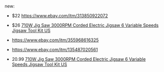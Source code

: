 new:
- $22  https://www.ebay.com/itm/313850922072

- $26 [710W Jig Saw 3000RPM Corded Electric Jigsaw 6 Variable Speeds Jigsaw Tool Kit US](https://www.ebay.com/itm/135000516503)
- https://www.ebay.com/itm/355968616325
- https://www.ebay.com/itm/135487020561

- 20.99 [710W Jig Saw 3000RPM Corded Electric Jigsaw 6 Variable Speeds Jigsaw Tool Kit US](https://www.ebay.com/itm/335774915601)

